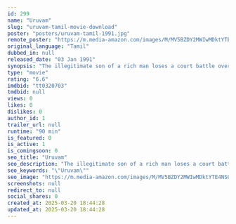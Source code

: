 ```yaml
---
id: 299
name: "Uruvam"
slug: "uruvam-tamil-movie-download"
poster: "posters/uruvam-tamil-1991.jpg"
remote_poster: "https://m.media-amazon.com/images/M/MV5BZDY2MWIwMDktYTE4NS00MmUzLTg1NTYtMjUyNGQ0MTYwMmJlXkEyXkFqcGc@._V1_SX300.jpg"
original_language: "Tamil"
dubbed_in: null
released_date: "03 Jan 1991"
synopsis: "The illegitimate son of a rich man loses a court battle over the palatial house in which he has been living. So he appeals to Bangaru Muni and he sets off a devastating black magic attack on the legitimate son Mohan and his family..."
type: "movie"
rating: "6.6"
imdbid: "tt0320703"
tmdbid: null
views: 0
likes: 0
dislikes: 0
author_id: 1
trailer_url: null
runtime: "90 min"
is_featured: 0
is_active: 1
is_comingsoon: 0
seo_title: "Uruvam"
seo_description: "The illegitimate son of a rich man loses a court battle over the palatial house in which he has been living. So he appeals to Bangaru Muni and he sets off a devastating black magic attack on the legitimate son Mohan and his family..."
seo_keywords: "\"Uruvam\""
seo_image: "https://m.media-amazon.com/images/M/MV5BZDY2MWIwMDktYTE4NS00MmUzLTg1NTYtMjUyNGQ0MTYwMmJlXkEyXkFqcGc@._V1_SX300.jpg"
screenshots: null
redirect_to: null
social_shares: 0
created_at: 2025-03-20 18:44:28
updated_at: 2025-03-20 18:44:28
---
```



